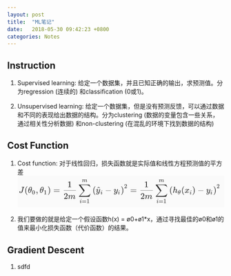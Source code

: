 ```yaml
---
layout: post
title:  "ML笔记"
date:   2018-05-30 09:42:23 +0800
categories: Notes
---
```


## Instruction
1. Supervised learning: 给定一个数据集，并且已知正确的输出，求预测值。分为regression (连续的) 和classification (0或1)。

2. Unsupervised learning: 给定一个数据集，但是没有预测反馈，可以通过数据和不同的表现给出数据的结构。分为clustering (数据的变量包含一些关系，通过相关性分析数据) 和non-clustering (在混乱的环境下找到数据的结构)

## Cost Function
1. Cost function: 对于线性回归，损失函数就是实际值和线性方程预测值的平方差
![avatar](https://raw.githubusercontent.com/AndrewJau/Stock/master/cf.jpg)

2. 我们要做的就是给定一个假设函数h(x) = ø0+ø1*x，通过寻找最佳的ø0和ø1的值来最小化损失函数（代价函数）的结果。

## Gradient Descent
1. sdfd